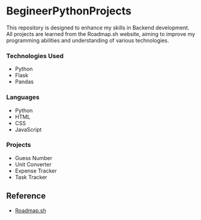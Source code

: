 # BegineerPythonProjects
 
This repository is designed to enhance my skills in Backend development. All projects are learned from the Roadmap.sh website, aiming to improve my programming abilities and understanding of various technologies.

### Technologies Used
- Python
- Flask
- Pandas

### Languages
- Python
- HTML
- CSS
- JavaScript

### Projects
- Guess Number
- Unit Converter
- Expense Tracker
- Task Tracker

## Reference
- [Roadmap.sh](https://roadmap.sh/backend/projects)


